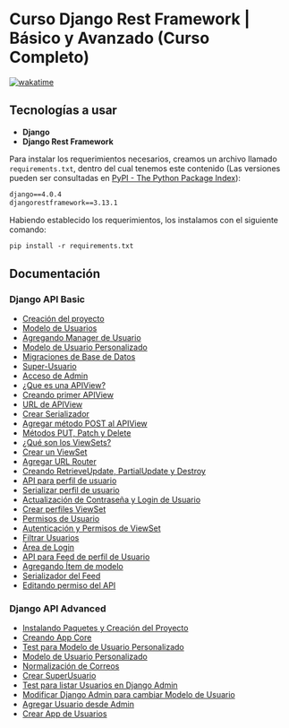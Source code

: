 # Curso Django Rest Framework | Básico y Avanzado (Curso Completo)

[![wakatime](https://wakatime.com/badge/user/8ef73281-6d0a-4758-af11-fd880ca3009c/project/7fd38207-3a08-4ed2-a96d-27c6a5c0345e.svg?style=for-the-badge)](https://wakatime.com/badge/user/8ef73281-6d0a-4758-af11-fd880ca3009c/project/7fd38207-3a08-4ed2-a96d-27c6a5c0345e)

## Tecnologías a usar

- **Django**
- **Django Rest Framework**

Para instalar los requerimientos necesarios, creamos un archivo llamado `requirements.txt`, dentro del cual tenemos este contenido (Las versiones pueden ser consultadas en [PyPI - The Python Package Index](https://pypi.org/)):

```txt
django==4.0.4
djangorestframework==3.13.1
```

Habiendo establecido los requerimientos, los instalamos con el siguiente comando:

```txt
pip install -r requirements.txt
```

## Documentación

### Django API Basic

- [Creación del proyecto](Django_API_Basic/DOC/01_Creacion_Proyecto.md)
- [Modelo de Usuarios](Django_API_Basic/DOC/02_Modelo_Usuarios.md)
- [Agregando Manager de Usuario](Django_API_Basic/DOC/03_Agregando_Manager_Usuario.md)
- [Modelo de Usuario Personalizado](Django_API_Basic/DOC/04_Modelo_Usuario_Personalizado.md)
- [Migraciones de Base de Datos](Django_API_Basic/DOC/05_Migraciones_Base_Datos.md)
- [Super-Usuario](Django_API_Basic/DOC/06_Super_Usuario.md)
- [Acceso de Admin](Django_API_Basic/DOC/07_Acceso_Admin.md)
- [¿Que es una APIView?](Django_API_Basic/DOC/08_Que_es_APIView.md)
- [Creando primer APIView](Django_API_Basic/DOC/09_Creando_Primer_APIView.md)
- [URL de APIView](Django_API_Basic/DOC/10_URL_APIView.md)
- [Crear Serializador](Django_API_Basic/DOC/11_Crear_Serializador.md)
- [Agregar método POST al APIView](Django_API_Basic/DOC/12_Agregar_Metodo_POST_APIView.md)
- [Métodos PUT, Patch y Delete](Django_API_Basic/DOC/13_Metodos_PUT_PATCH_DELETE.md)
- [¿Qué son los ViewSets?](Django_API_Basic/DOC/14_Que_es_ViewSet.md)
- [Crear un ViewSet](Django_API_Basic/DOC/15_Crear_ViewSet.md)
- [Agregar URL Router](Django_API_Basic/DOC/16_Agregar_URL_Router.md)
- [Creando RetrieveUpdate, PartialUpdate y Destroy](Django_API_Basic/DOC/17_Creando_RetrieveUpdate_PartialUpdate_Destroy.md)
- [API para perfil de usuario](Django_API_Basic/DOC/18_API_Perfil_Usuario.md)
- [Serializar perfil de usuario](Django_API_Basic/DOC/19_Serializar_Perfil_Usuario.md)
- [Actualización de Contraseña y Login de Usuario](Django_API_Basic/DOC/20_Actualización_Password_Login_Usuario.md)
- [Crear perfiles ViewSet](Django_API_Basic/DOC/21_Crear_Perfiles_ViewSet.md)
- [Permisos de Usuario](Django_API_Basic/DOC/22_Permisos_Usuario.md)
- [Autenticación y Permisos de ViewSet](Django_API_Basic/DOC/23_Autenticacion_Permisos_ViewSet.md)
- [Filtrar Usuarios](Django_API_Basic/DOC/24_Filtrar_Usuarios.md)
- [Área de Login](Django_API_Basic/DOC/25_Area_Login.md)
- [API para Feed de perfil de Usuario](Django_API_Basic/DOC/26_API_Feed_Perfil_Usuario.md)
- [Agregando Ítem de modelo](Django_API_Basic/DOC/27_Agregando_Item_Modelo.md)
- [Serializador del Feed](Django_API_Basic/DOC/28_Serializador_Feed.md)
- [Editando permiso del API](Django_API_Basic/DOC/29_Editando_Permisos_API.md)

### Django API Advanced

- [Instalando Paquetes y Creación del Proyecto](Django_API_Advanced/DOC/01_Instalando_Paquetes_Creacion_Proyecto.md)
- [Creando App Core](Django_API_Advanced/DOC/02_Creando_App_Core.md)
- [Test para Modelo de Usuario Personalizado](Django_API_Advanced/DOC/03_Test_Modelo_Usuario_Personalizado.md)
- [Modelo de Usuario Personalizado](Django_API_Advanced/DOC/04_Modelo_Usuario_Personalizado.md)
- [Normalización de Correos](Django_API_Advanced/DOC/05_Normalizacion_Correos.md)
- [Crear SuperUsuario](Django_API_Advanced/DOC/06_Crear_SuperUser.md)
- [Test para listar Usuarios en Django Admin](Django_API_Advanced/DOC/07_Test_Listar_Usuarios_Django_Admin.md)
- [Modificar Django Admin para cambiar Modelo de Usuario](Django_API_Advanced/DOC/08_Modificar_Django_Admin_Para_Cambiar_Modelo_User.md)
- [Agregar Usuario desde Admin](Django_API_Advanced/DOC/09_Agregar_Usuario_Desde_Admin.md)
- [Crear App de Usuarios](Django_API_Advanced/DOC/10_Crear_App_Usuarios.md)
